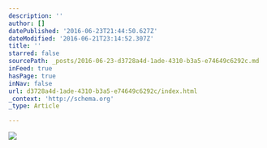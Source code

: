 ```yaml
---
description: ''
author: []
datePublished: '2016-06-23T21:44:50.627Z'
dateModified: '2016-06-21T23:14:52.307Z'
title: ''
starred: false
sourcePath: _posts/2016-06-23-d3728a4d-1ade-4310-b3a5-e74649c6292c.md
inFeed: true
hasPage: true
inNav: false
url: d3728a4d-1ade-4310-b3a5-e74649c6292c/index.html
_context: 'http://schema.org'
_type: Article

---
```

![](https://the-grid-user-content.s3-us-west-2.amazonaws.com/9d602773-2dad-4286-bda1-c041b48b7083.jpg)